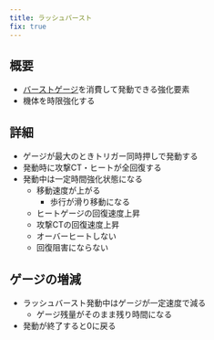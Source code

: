 ```yaml
---
title: ラッシュバースト
fix: true
---
```


## 概要
* [バーストゲージ](./0102_burst.md)を消費して発動できる強化要素
* 機体を時限強化する

## 詳細
* ゲージが最大のときトリガー同時押しで発動する
* 発動時に攻撃CT・ヒートが全回復する
* 発動中は一定時間強化状態になる
    * 移動速度が上がる
        * 歩行が滑り移動になる
    * ヒートゲージの回復速度上昇
    * 攻撃CTの回復速度上昇
    * オーバーヒートしない
    * 回復阻害にならない

## ゲージの増減
* ラッシュバースト発動中はゲージが一定速度で減る
    * ゲージ残量がそのまま残り時間になる
* 発動が終了すると0に戻る
